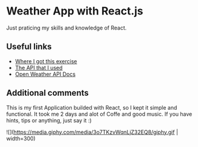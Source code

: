 # Weather App with React.js

Just praticing my skills and knowledge of React.

## Useful links

- [Where I got this exercise](https://daveceddia.com/react-practice-projects/)
- [The API that I used](https://openweathermap.org/api)
- [Open Weather API Docs](https://openweathermap.org/current)

## Additional comments
This is my first Application builded with React, so I kept it simple and functional. It took me 2 days and alot of Coffe and good music. If you have hints, tips or anything, just say it :)

![](https://media.giphy.com/media/3o7TKzvWqnLjZ32EQ8/giphy.gif | width=300)